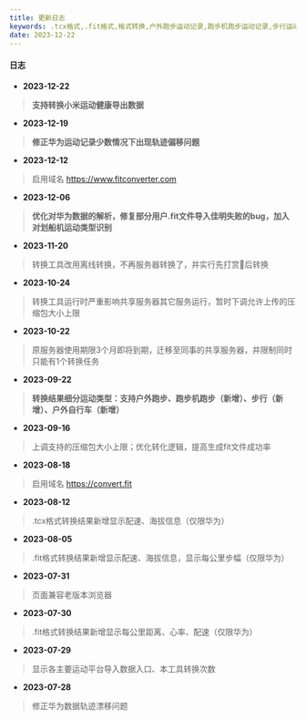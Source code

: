 ```yaml
---
title: 更新日志
keywords: .tcx格式,.fit格式,格式转换,户外跑步运动记录,跑步机跑步运动记录,步行运动记录,户外自行车运动记录
date: 2023-12-22
---
```

#### 日志

- **2023-12-22**
> **支持转换小米运动健康导出数据**

- **2023-12-19**
> **修正华为运动记录少数情况下出现轨迹偏移问题**

- **2023-12-12**
> 启用域名 https://www.fitconverter.com

- **2023-12-06**
> **优化对华为数据的解析，修复部分用户.fit文件导入佳明失败的bug，加入对划船机运动类型识别**

- **2023-11-20**
> 转换工具改用离线转换，不再服务器转换了，并实行先打赏🍗后转换

- **2023-10-24**
> 转换工具运行时严重影响共享服务器其它服务运行，暂时下调允许上传的压缩包大小上限

- **2023-10-22**
> 原服务器使用期限3个月即将到期，迁移至同事的共享服务器，并限制同时只能有1个转换任务

- **2023-09-22**
> **转换结果细分运动类型：支持户外跑步、跑步机跑步（新增）、步行（新增）、户外自行车（新增）**

- **2023-09-16**
> 上调支持的压缩包大小上限；优化转化逻辑，提高生成fit文件成功率

- **2023-08-18**
> 启用域名 https://convert.fit

- **2023-08-12**
> .tcx格式转换结果新增显示配速、海拔信息（仅限华为）

- **2023-08-05**
> .fit格式转换结果新增显示配速、海拔信息，显示每公里步幅（仅限华为）

- **2023-07-31**
> 页面兼容老版本浏览器

- **2023-07-30**
> .fit格式转换结果新增显示每公里距离、心率、配速（仅限华为）

- **2023-07-29**
> 显示各主要运动平台导入数据入口、本工具转换次数

- **2023-07-28**
> 修正华为数据轨迹漂移问题
